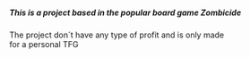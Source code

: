 <h5>This is a project based in the popular board game Zombicide</h5>
<p>The project don´t have any type of profit and is only made<br>
for a personal TFG</p>